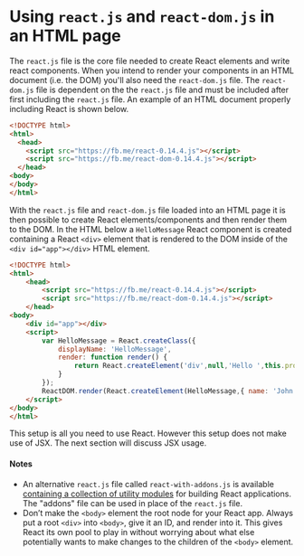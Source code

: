 # Using `react.js` and `react-dom.js` in an HTML page

The `react.js` file is the core file needed to create React elements and write react components. When you intend to render your components in an HTML document (i.e. the DOM) you'll also need the `react-dom.js` file. The `react-dom.js` file is dependent on the the `react.js` file and must be included after first including the `react.js` file. An example of an HTML document properly including React is shown below.

```html
<!DOCTYPE html>
<html>
  <head>
    <script src="https://fb.me/react-0.14.4.js"></script>
    <script src="https://fb.me/react-dom-0.14.4.js"></script>
  </head>
<body>
</body>
</html>
```

With the `react.js` file and `react-dom.js` file loaded into an HTML page it is then possible to create React elements/components and then render them to the DOM. In the HTML below a `HelloMessage` React component is created containing a React `<div>` element that is rendered to the DOM inside of the `<div id="app"></div>` HTML element.

```html
<!DOCTYPE html>
<html>
    <head>
        <script src="https://fb.me/react-0.14.4.js"></script>
        <script src="https://fb.me/react-dom-0.14.4.js"></script>
    </head>
<body>
    <div id="app"></div>
    <script>
        var HelloMessage = React.createClass({
            displayName: 'HelloMessage',
            render: function render() {
                return React.createElement('div',null,'Hello ',this.props.name);
            }
        });
        ReactDOM.render(React.createElement(HelloMessage,{ name: 'John' }), document.getElementById('app'));
    </script>
</body>
</html>
```

This setup is all you need to use React. However this setup does not make use of JSX. The next section will discuss JSX usage.   

#### Notes

* An alternative `react.js` file called `react-with-addons.js` is available [containing a collection of utility modules](https://facebook.github.io/react/docs/addons.html) for building React applications. The "addons" file can be used in place of the `react.js` file.
* Don’t make the `<body>` element the root node for your React app. Always put a root `<div>` into `<body>`, give it an ID, and render into it. This gives React its own pool to play in without worrying about what else potentially wants to make changes to the children of the `<body>` element.